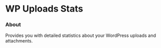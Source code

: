 WP Uploads Stats
================

### About

Provides you with detailed statistics about your WordPress uploads and attachments.